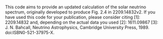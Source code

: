 This code aims to provide an updated calculation of the solar neutrino spectrum, originally developed to produce Fig. 2.4 in 2209.14832v2. If you have used this code for your publication, please consider citing
[1]: 2209.14832
and, depending on the actual data you used
[2]: 1611.09867 
[3]: J. N. Bahcall, Neutrino Astrophysics, Cambridge University Press, 1989. doi:ISBN0-521-37975-X.